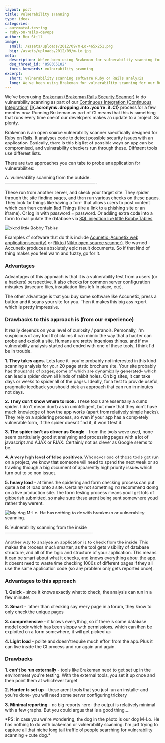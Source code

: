 ```yaml
---
layout: post
title: Vulnerability scanning
type: ideas
categories:
- automated-testing
- ruby-on-rails-devops
author: Ben Still
image:
  small: /assets/uploads/2012/09/m-Lo-465x251.png
  big: /assets/uploads/2012/09/m-Lo.jpg
meta:
  description: We've been using Brakeman for vulnerability scanning for our Ruby on Rails projects. Brakeman analyses code to detect possible security issues with an application. Basically, there is this big list of possible ways an app can be compromised, and vulnerability checkers run through these
  dsq_thread_id: '858335102'
  focus_keywords: vulnerability scanning
excerpt:
  short: Vulnerability scanning software Ruby on Rails analysis
  long: We've been using Brakeman for vulnerability scanning for our Ruby on Rails projects. Brakeman analyses code to detect possible security issues with an application. Basically, there is this big list of possible ways an app can be compromised, and vulnerability checkers run through these
---
```


We've been using [Brakeman (Brakeman Rails Security
Scanner)](http://brakemanscanner.org/) to do vulnerability scanning
as
part of our [Continuous Integration (Continuous
Integration)](http://en.wikipedia.org/wiki/Continuous_integration)
**[]{.acronyms .dropping .into .you're .if .CI}** process for a few
months
now. Running Brakeman as part of CI means that this is something that
runs every time one of our developers makes an update to a project. So
plenty.

Brakeman is an open source vulnerability scanner specifically designed
for Ruby on Rails. It analyses code to detect possible security issues
with an application. Basically, there is this big list of possible
ways
an app can be compromised, and vulnerability checkers run through
these.
Different tools use different lists.

There are two approaches you can take to probe an application for
vulnerabilities:

A. vulnerability scanning from the outside.
—————————————————————-

These run from another server, and check your target site. They spider
through the site finding pages, and then run various checks on these
pages. They look for things like having a form that allows users to
post
content which can then contain Bad Things (like a link to a phishing
site or an iframe). Or log in with password = password. Or adding
extra
code into a form to manipulate the database via [SQL injection like
little Bobby Tables](http://xkcd.com/327/)

![xkcd little Bobby
Tables](http://imgs.xkcd.com/comics/exploits_of_a_mom.png "xkcd
little Bobby Tables")

Examples of software that do this include [Acunetix (Acunetix web
application security)](http://www.acunetix.com/) or [Nikto (Nikto
open
source scanner)](http://cirt.net/nikto2). Be warned - Accunetix
produces
absolutely epic result documents. So if that kind of thing makes you
feel warm and fuzzy, go for it.

### Advantages

Advantages of this approach is that it is a vulnerability test from a
users (or a hackers) perspective. It also checks for common server
configuration mistakes (insecure files, installation files left in
place, etc).

The other advantage is that you buy some software like Accunetix,
press
a button and it scans your site for you. Then it makes this big ass
report which is pretty impressive.

### Drawbacks to this approach is (from our experience)

It really depends on your level of curiosity / paranoia. Personally,
I'm
suspicious of any tool that claims it can mimic the way that a hacker
can probe and exploit a site. Humans are pretty ingenious things, and
if
my vulnerability analysis started and ended with one of these tools, I
think I'd be in trouble.

**1. They takes ages.** Lets face it- you're probably not interested
in
this kind scanning analysis for your 20 page static brochure site.
Your
site probably has thousands of pages, some of which are dynamically
generated- which can lead a spider down all kinds of rabbit holes. On
big sites, it can take days or weeks to spider all of the pages.
Ideally, for a test to provide useful, pragmatic feedback you should
pick an approach that can run in minutes not days.

**2. They don't know where to look.** These tools are essentially a
dumb
spider. I don't mean dumb as in unintelligent, but more that they
don't
have much knowledge of how the app works (apart from relatively simple
hacks). They rely on a spidering process, so even if your app has a
completely vulnerable form, if the spider doesnt find it, it won't
test
it.

**3. The spider isn't as clever as Google** - from the tools weve
used,
none seem particularly good at analysing and processing pages with a
lot
of javascript and AJAX or PJAX. Certainly not as clever as Google
seems
to be.

**4. A very high level of false positives.** Whenever one of these
tools
get run on a project, we know that someone will need to spend the next
week or so trawling through a big document of apparently high priority
issues which turn out to be non issues.

**5. heavy load** - at times the spidering and form checking process
can
put quite a bit of load onto a site. Certainly not something I'd
recommend doing on a live production site. The form testing process
means youll get lots of gibberish submitted, so make sure these arent
being sent somewhere youd rather they werent.

![My dog M-Lo. He has nothing to do with breakman or vulnerability
scanning.](/assets/uploads/2012/09/m-Lo-1024x552.png "My dog M-Lo. He
has nothing to do with breakman or vulnerability scanning.")

B. Vulnerability scanning from the inside
————————————————————-

Another way to analyse an application is to check from the inside.
This
makes the process much smarter, as the tool gets visibility of
database
structure, and all of the logic and structure of your application.
This
means it can be smart about what it checks, and knows everything about
the app. It doesnt need to waste time checking 1000s of different
pages
if they all use the same application code (so any problem only gets
reported once).

### Advantages to this approach

**1. Quick** - since it knows exactly what to check, the analysis can
run in a few minutes

**2. Smart** - rather than checking say every page in a forum, they
know
to only check the unique pages

**3. comprehensive** - it knows everything, so if there is some
database
model code which has been sloppy with permissions, which can then be
exploited on a form somewhere, it will get picked up

**4. Light load** - polite and doesn'trequire much effort from the
app.
Plus it can live inside the CI process and run again and again.

### Drawbacks

**1. can't be run externally** - tools like Brakeman need to get set
up
in the environment you're testing. With the external tools, you set it
up once and then point them at whichever target

**2. Harder to set up** - these arent tools that you just run an
installer and you're done- you will need some server configuring
trickery

**3. Minimal reporting** - no big reports here- the output is
relatively
minimal with a few graphs. But you could argue that is a good thing….

\*PS: in case you we're wondering, the dog in the photo is our dog
M-Lo.
He has nothing to do with brakeman or vulnerability scanning. I'm just
trying to capture all that niche long tail traffic of people searching
for vulnerability scanning + cute dog.\*
